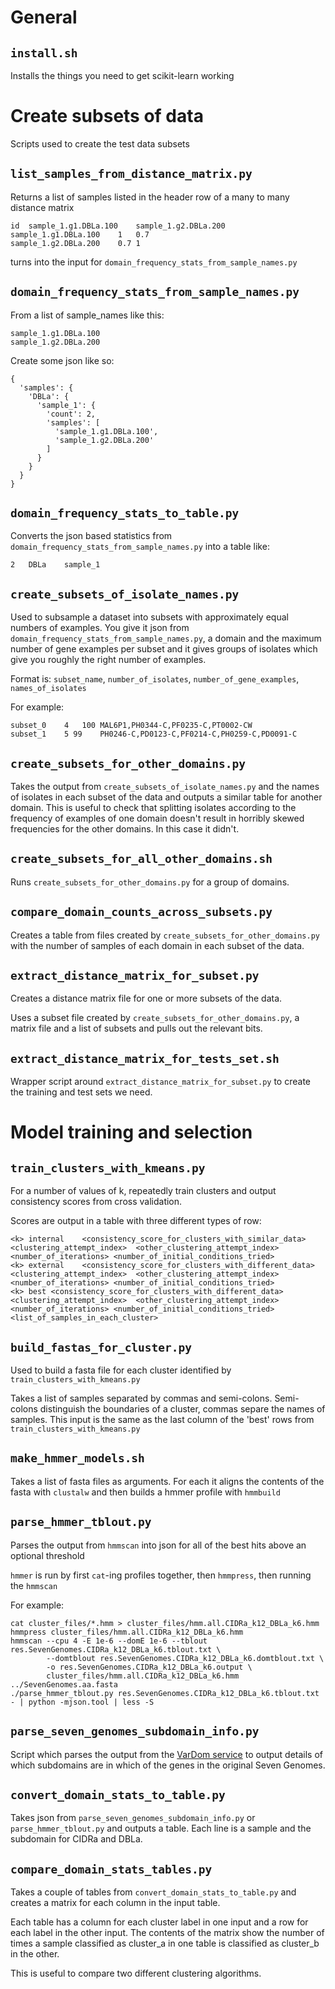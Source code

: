 # General

## `install.sh`

Installs the things you need to get scikit-learn working

# Create subsets of data

Scripts used to create the test data subsets

## `list_samples_from_distance_matrix.py`

Returns a list of samples listed in the header row of a many to many distance matrix

```
id	sample_1.g1.DBLa.100	sample_1.g2.DBLa.200
sample_1.g1.DBLa.100	1	0.7
sample_1.g2.DBLa.200	0.7	1
```

turns into the input for `domain_frequency_stats_from_sample_names.py`

## `domain_frequency_stats_from_sample_names.py`

From a list of sample_names like this:

```
sample_1.g1.DBLa.100
sample_1.g2.DBLa.200
```

Create some json like so:

```
{
  'samples': {
    'DBLa': {
      'sample_1': {
        'count': 2,
        'samples': [
          'sample_1.g1.DBLa.100',
          'sample_1.g2.DBLa.200'
        ]
      }
    }
  }
}
```

## `domain_frequency_stats_to_table.py`

Converts the json based statistics from `domain_frequency_stats_from_sample_names.py` into a table like:

```
2	DBLa	sample_1
```

## `create_subsets_of_isolate_names.py`

Used to subsample a dataset into subsets with approximately equal numbers of 
examples.  You give it json from `domain_frequency_stats_from_sample_names.py`,
a domain and the maximum number of gene examples per subset and it gives groups
of isolates which give you roughly the right number of examples.

Format is: `subset_name`, `number_of_isolates`, `number_of_gene_examples`, `names_of_isolates`

For example:

```
subset_0	4	100	MAL6P1,PH0344-C,PF0235-C,PT0002-CW
subset_1	5 99	PH0246-C,PD0123-C,PF0214-C,PH0259-C,PD0091-C
```

## `create_subsets_for_other_domains.py`

Takes the output from `create_subsets_of_isolate_names.py` and the names of
isolates in each subset of the data and outputs a similar table for another
domain.  This is useful to check that splitting isolates according to the
frequency of examples of one domain doesn't result in horribly skewed
frequencies for the other domains.  In this case it didn't.

## `create_subsets_for_all_other_domains.sh`

Runs `create_subsets_for_other_domains.py` for a group of domains.

## `compare_domain_counts_across_subsets.py`

Creates a table from files created by `create_subsets_for_other_domains.py`
with the number of samples of each domain in each subset of the data.

## `extract_distance_matrix_for_subset.py`

Creates a distance matrix file for one or more subsets of the data.

Uses a subset file created by `create_subsets_for_other_domains.py`, a matrix
file and a list of subsets and pulls out the relevant bits.

## `extract_distance_matrix_for_tests_set.sh`

Wrapper script around `extract_distance_matrix_for_subset.py` to create the
training and test sets we need.

# Model training and selection

## `train_clusters_with_kmeans.py`

For a number of values of k, repeatedly train clusters and output consistency
scores from cross validation.

Scores are output in a table with three different types of row:

```
<k>	internal	<consistency_score_for_clusters_with_similar_data>	<clustering_attempt_index>	<other_clustering_attempt_index> <number_of_iterations>	<number_of_initial_conditions_tried>
<k>	external	<consistency_score_for_clusters_with_different_data>	<clustering_attempt_index>	<other_clustering_attempt_index> <number_of_iterations>	<number_of_initial_conditions_tried>
<k>	best <consistency_score_for_clusters_with_different_data>	<clustering_attempt_index>	<other_clustering_attempt_index> <number_of_iterations>	<number_of_initial_conditions_tried> <list_of_samples_in_each_cluster>
```

## `build_fastas_for_cluster.py`

Used to build a fasta file for each cluster identified by `train_clusters_with_kmeans.py`

Takes a list of samples separated by commas and semi-colons.  Semi-colons
distinguish the boundaries of a cluster, commas separe the names of samples.
This input is the same as the last column of the 'best' rows from `train_clusters_with_kmeans.py`

## `make_hmmer_models.sh`

Takes a list of fasta files as arguments.  For each it aligns the contents of the
fasta with `clustalw` and then builds a hmmer profile with `hmmbuild`

## `parse_hmmer_tblout.py`

Parses the output from `hmmscan` into json for all of the best hits above an optional threshold

`hmmer` is run by first `cat`-ing profiles together, then `hmmpress`, then running the `hmmscan`

For example:
```
cat cluster_files/*.hmm > cluster_files/hmm.all.CIDRa_k12_DBLa_k6.hmm
hmmpress cluster_files/hmm.all.CIDRa_k12_DBLa_k6.hmm
hmmscan --cpu 4 -E 1e-6 --domE 1e-6 --tblout res.SevenGenomes.CIDRa_k12_DBLa_k6.tblout.txt \
        --domtblout res.SevenGenomes.CIDRa_k12_DBLa_k6.domtblout.txt \
        -o res.SevenGenomes.CIDRa_k12_DBLa_k6.output \
        cluster_files/hmm.all.CIDRa_k12_DBLa_k6.hmm ../SevenGenomes.aa.fasta
./parse_hmmer_tblout.py res.SevenGenomes.CIDRa_k12_DBLa_k6.tblout.txt - | python -mjson.tool | less -S
```

## `parse_seven_genomes_subdomain_info.py`

Script which parses the output from the [VarDom service](http://www.cbs.dtu.dk/services/VarDom/)
to output details of which subdomains are in which of the genes in the original Seven Genomes.

## `convert_domain_stats_to_table.py`

Takes json from `parse_seven_genomes_subdomain_info.py` or `parse_hmmer_tblout.py`
and outputs a table.  Each line is a sample and the subdomain for CIDRa
and DBLa.

## `compare_domain_stats_tables.py`

Takes a couple of tables from `convert_domain_stats_to_table.py` and creates a
matrix for each column in the input table.

Each table has a column for each cluster label in one input and a row for each
label in the other input.  The contents of the matrix show the number of times
a sample classified as cluster_a in one table is classified as cluster_b in
the other.

This is useful to compare two different clustering algorithms.
